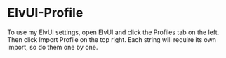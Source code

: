 # ElvUI-Profile

To use my ElvUI settings, open ElvUI and click the Profiles tab on the left. Then click Import Profile on the top right. Each string will require its own import, so do them one by one.
